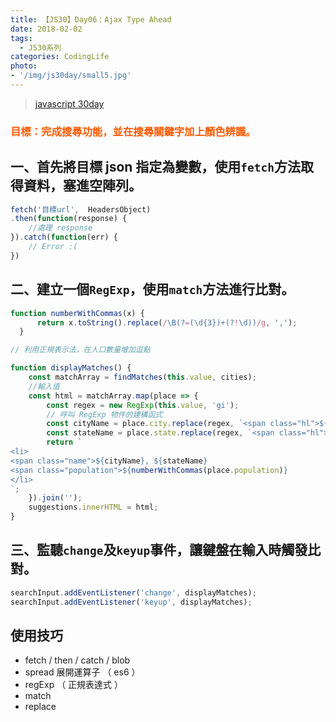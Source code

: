 ```yaml
---
title: 【JS30】Day06：Ajax Type Ahead
date: 2018-02-02
tags:
  - JS30系列
categories: CodingLife
photo:
- '/img/js30day/small5.jpg'
---
```


> [javascript 30day](https://javascript30.com/)

<a id="more"></a>

### <span style="color:#ff5900">目標：完成搜尋功能，並在搜尋關鍵字加上顏色辨識。</span>

## 一、首先將目標 json 指定為變數，使用`fetch`方法取得資料，塞進空陣列。

```js
fetch('目標url',  HeadersObject)
.then(function(response) {
    //處理 response
}).catch(function(err) {
    // Error :(
})
```

## 二、建立一個`RegExp`，使用`match`方法進行比對。

```js
function numberWithCommas(x) {
      return x.toString().replace(/\B(?=(\d{3})+(?!\d))/g, ',');
  }

// 利用正規表示法，在人口數量增加逗點

function displayMatches() {
    const matchArray = findMatches(this.value, cities);
    //輸入值
    const html = matchArray.map(place => {
        const regex = new RegExp(this.value, 'gi');
        // 呼叫 RegExp 物件的建構函式
        const cityName = place.city.replace(regex, `<span class="hl">${this.value}`);
        const stateName = place.state.replace(regex, `<span class="hl">${this.value}`);
        return `
<li>
<span class="name">${cityName}, ${stateName} 
<span class="population">${numberWithCommas(place.population)}
</li>
`;
    }).join('');
    suggestions.innerHTML = html;
}
```

## 三、監聽`change`及`keyup`事件，讓鍵盤在輸入時觸發比對。

```js
searchInput.addEventListener('change', displayMatches);
searchInput.addEventListener('keyup', displayMatches);

```

## 使用技巧

*   fetch / then / catch / blob
*   spread 展開運算子 （ es6 ）
*   regExp （ 正規表達式 ）
*   match
*   replace

</div>